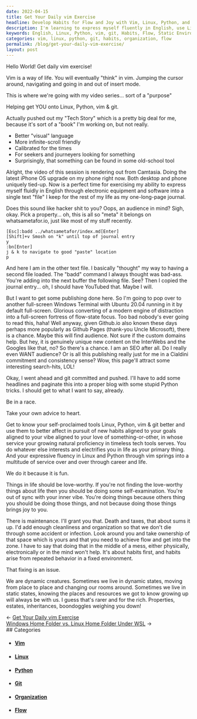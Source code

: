 ```yaml
---
date: 2022-04-15
title: Get Your Daily vim Exercise
headline: Develop Habits for Flow and Joy with Vim, Linux, Python, and Git
description: I'm learning to express myself fluently in English, use Linux, Python, vim, and git, and focus on joy-filled habits. I'm also recognizing the importance of maintenance and organization to achieve flow, but understand the difficulty of developing habits in a constantly changing environment. I'm exploring the luxuries of static environments, like properties and inheritances, and how they can help with habit formation.
keywords: English, Linux, Python, vim, git, Habits, Flow, Static Environments, Properties, Estates, Inheritances, Electronic Equipment, Software, Love-worthy, Joy, Maintenance, Organization, Zone, Environment, Changing
categories: vim, linux, python, git, habits, organization, flow
permalink: /blog/get-your-daily-vim-exercise/
layout: post
---
```



Hello World! Get daily vim exercise!

Vim is a way of life. You will eventually "think" in vim. Jumping the cursor
around, navigating and going in and out of insert mode.

This is where we're going with my video series... sort of a "purpose"

Helping get YOU onto Linux, Python, vim & git.

Actually pushed out my "Tech Story" which is a pretty big deal for me, because
it's sort of a "book" I'm working on, but not really.

- Better "visual" language
- More infinite-scroll friendly
- Calibrated for the times
- For seekers and journeyers looking for something
- Surprisingly, that something can be found in some old-school tool

Alright, the video of this session is rendering out from Camtasia. Doing the
latest iPhone OS upgrade on my phone right now. Both desktop and phone uniquely
tied-up. Now is a perfect time for exercising my ability to express myself
fluidly in English through electronic equipment and software into a single text
"file" I keep for the rest of my life as my one-long-page journal.

Does this sound like hacker shit to you? Oops, an audience in mind? Sigh, okay.
Pick a property... oh, this is all so "meta" it belongs on whatsametafor.io,
just like most of my stuff recently.

    [Esc]:badd ../whatsametafor/index.md[Enter]
    [Shift]+v Smosh on "k" until top of journal entry
    y
    :bn[Enter]
    j & k to navigate to good "paste" location
    p

And here I am in the other text file. I basically "thought" my way to having a
second file loaded. The "badd" command I always thought was bad-ass. You're
adding into the next buffer the following file. See? Then I copied the journal
entry... oh, I should have YouTubed that. Maybe I will.

But I want to get some publishing done here. So I'm going to pop over to
another full-screen Windows Terminal with Ubuntu 20.04 running in it by default
full-screen. Glorious converting of a modern engine of distraction into a
full-screen fortress of flow-state focus. Too bad nobody's ever going to read
this, haha! Well anyway, given Github.io also known these days perhaps more
popularly as Github Pages (thank-you Uncle Microsoft), there is a chance. Maybe
this will find audience. Not sure if the custom domains help. But hey, it is
genuinely unique new content on the InterWebs and the Googles like that, no? So
there's a chance. I am an SEO after all. Do I really even WANT audience? Or is
all this publishing really just for me in a Cialdini commitment and consistency
sense? Wow, this page'll attract some interesting search-hits, LOL!

Okay, I went ahead and git committed and pushed. I'll have to add some
headlines and paginate this into a proper blog with some stupid Python tricks.
I should get to what I want to say, already.

Be in a race.

Take your own advice to heart.

Get to know your self-proclaimed tools Linux, Python, vim & git better and use
them to better affect in pursuit of new habits aligned to your goals aligned to
your vibe aligned to your love of something-or-other, in whose service your
growing natural proficiency in timeless tech tools serves. You do whatever else
interests and electrifies you in life as your primary thing. And your
expressive fluency in Linux and Python through vim springs into a multitude of
service over and over through career and life.

We do it because it is fun.

Things in life should be love-worthy. If you're not finding the love-worthy
things about life then you should be doing some self-examination. You're out of
sync with your inner vibe. You're doing things because others thing you should
be doing those things, and not because doing those things brings joy to you.

There is maintenance. I'll grant you that. Death and taxes, that about sums it
up. I'd add enough cleanliness and organization so that we don't die through
some accident or infection. Look around you and take ownership of that space
which is yours and that you need to achieve flow and get into the zone. I have
to say that doing that in the middle of a mess, either physically,
electronically or in the mind won't help. It's about habits first, and habits
arise from repeated behavior in a fixed environment.

That fixing is an issue.

We are dynamic creatures. Sometimes we live in dynamic states, moving from
place to place and changing our rooms around. Sometimes we live in static
states, knowing the places and resources we got to know growing up will always
be with us. I guess that's rarer and for the rich. Properties, estates,
inheritances, boondoggles weighing you down!

<div class="post-nav"><div class="post-nav-prev"><span class="arrow">&larr;&nbsp;</span><a href="get-your-daily-vim-exercise">Get Your Daily vim Exercise</a></div><div class="post-nav-next"><a href="windows-home-folder-vs-linux-home-folder-under-wsl">Windows Home Folder vs. Linux Home Folder Under WSL</a><span class="arrow">&nbsp;&rarr;</span></div></div>
## Categories

<ul>
<li><h4><a href='/vim/'>Vim</a></h4></li>
<li><h4><a href='/linux/'>Linux</a></h4></li>
<li><h4><a href='/python/'>Python</a></h4></li>
<li><h4><a href='/git/'>Git</a></h4></li>
<li><h4><a href='/organization/'>Organization</a></h4></li>
<li><h4><a href='/flow/'>Flow</a></h4></li></ul>